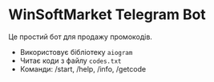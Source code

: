# WinSoftMarket Telegram Bot

Це простий бот для продажу промокодів.
- Використовує бібліотеку `aiogram`
- Читає коди з файлу `codes.txt`
- Команди: /start, /help, /info, /getcode